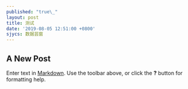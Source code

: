 ```yaml
---
published: "true\_"
layout: post
title: 测试
date: '2019-08-05 12:51:00 +0800'
sjycs: 数据芸窗
---
```

## A New Post

Enter text in [Markdown](http://daringfireball.net/projects/markdown/). Use the toolbar above, or click the **?** button for formatting help.
